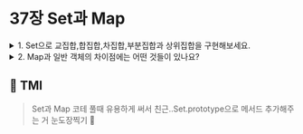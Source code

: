 # 37장 Set과 Map

<details>

<summary> 1. Set으로 교집합,합집합,차집합,부분집합과 상위집합을 구현해보세요. </summary>

```
Set은 배열과 비슷하지만, 중복값을 허락하지 않고, 인덱스로 값에 접근이 불가능하며, 수학적 집합을 나타내기 위한 자료구조입니다.

교집합은 두 집합 간에 공통으로 갖고 있는 값들만 모아둔 집합으로, 다음과 같이 구현할 수 있습니다.

Set.prototype.intersection = function(B) {
 return new Set([...this].filter((v)=>B.has(v)));
}

const A = new Set([1,2,3,5]);
const B = new Set([1,3,4]);

A.intersection(B); // {1,3}


합집합은 두 집합 모두의 원소를 중복없이 모아놓은 집합입니다.

Set.prototype.union = function(B) {
 return new Set([...this, ...B]);
}

const A = new Set([1,2,3,5]);
const B = new Set([1,3,4]);

A.union(B); // {1,2,3,4,5}

차집합은 두 집합에서 다른 집합의 교집합을 제외한 부분입니다.
Set.prototype.difference = function(B) {
 return new Set([...this].filter((v)=>!B.has(v)));
}

const A = new Set([1,2,3,5]);
const B = new Set([1,3,4]);

A.difference(B); // {2,5}
B.difference(A); // {4}

한 집합이 다른 집합에 포함되는 경우 부분 집합입니다.

Set.prototype.isSubSet = function(B){
  for(let item of this){
    if(!B.has(item)){
      return false;
    }
  } return true;
}

const A = new Set([1,2,3,5]);
const B = new Set([1,3,4]);
const C = new Set([1,3]);

A.isSubSet(B); // false (A가 B의 부분집합)
C.isSubSet(A); // true (C가 A의 부분집합)

```

</details>

<details>

<summary> 2. Map과 일반 객체의 차이점에는 어떤 것들이 있나요? </summary>

```
Map은 키와 값으로 이루어진 이터러블한 컬렉션입니다.
가장 큰 차이는 Map은 키 타입에 제한이 없어 객체를 포함한 모든 값이 키로 사용될 수 있습니다.
Map은 객체와 달리 set 메소드를 통해 프로퍼티를 추가하며, has로 키를 갖고 있는 지 확인합니다.
그리고 값을 가져오기 위해서는 get메소드를 통해 값이 존재하면 키에 해당되는 값을, 없다면 undefined를 반환합니다.
또한 size 프로퍼티로 값들의 개수를 읽을 수 있습니다.
```

</details>

## 💭 TMI

> Set과 Map 코테 풀때 유용하게 써서 친근..Set.prototype으로 메서드 추가해주는 거 눈도장찍기 👀
